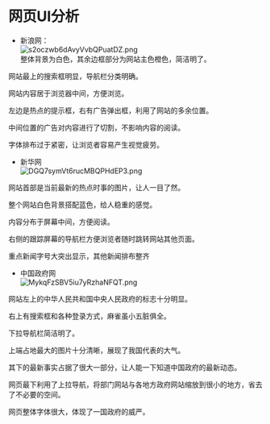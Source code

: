 # 网页UI分析
- 新浪网：   
![s2oczwb6dAvyVvbQPuatDZ.png](http://7xjtx2.com1.z0.glb.clouddn.com/media/kindeditor/upload2017/0515/s2oczwb6dAvyVvbQPuatDZ.png)  
 整体背景为白色，其余边框部分为网站主色橙色，简洁明了。

网站最上的搜索框明显，导航栏分类明确。

网站内容居于浏览器中间，方便浏览。

左边是热点的提示框，右有广告弹出框，利用了网站的多余位置。

中间位置的广告对内容进行了切割，不影响内容的阅读。

字体排布过于紧密，让浏览者容易产生视觉疲劳。   

- 新华网  
![DGQ7symVt6rucMBQPHdEP3.png](http://7xjtx2.com1.z0.glb.clouddn.com/media/kindeditor/upload2017/0515/DGQ7symVt6rucMBQPHdEP3.png)  

 网站首部是当前最新的热点时事的图片，让人一目了然。

整个网站白色背景搭配蓝色，给人稳重的感觉。

内容分布于屏幕中间，方便阅读。

右侧的跟踪屏幕的导航栏方便浏览者随时跳转网站其他页面。

重点新闻字号大突出显示，其他新闻排布整齐  

- 中国政府网  
![MykqFzSBV5iu7yRzhaNFQT.png](http://7xjtx2.com1.z0.glb.clouddn.com/media/kindeditor/upload2017/0515/MykqFzSBV5iu7yRzhaNFQT.png)  

 网站左上的中华人民共和国中央人民政府的标志十分明显。

右上有搜索框和各种登录方式，麻雀虽小五脏俱全。

下拉导航栏简洁明了。

上端占地最大的图片十分清晰，展现了我国代表的大气。

其下的最新事实占据了很大一部分，让人能一下知道中国政府的最新动态。

网页最下利用了上拉导航，将部门网站与各地方政府网站缩放到很小的地方，省去了不必要的空间。

网页整体字体很大，体现了一国政府的威严。 
